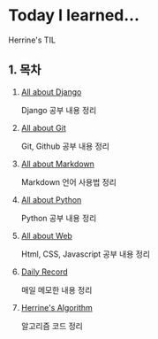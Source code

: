 # Today I learned...

Herrine's TIL

## 1. 목차

1. [All about Django](https://github.com/HerrineKim/TIL/tree/master/All%20about%20Django)

   Django 공부 내용 정리

2. [All about Git](https://github.com/HerrineKim/TIL/tree/master/All%20about%20Git)

   Git, Github 공부 내용 정리

3. [All about Markdown](https://github.com/HerrineKim/TIL/tree/master/All%20about%20Markdown)

   Markdown 언어 사용법 정리

4. [All about Python](https://github.com/HerrineKim/TIL/tree/master/All%20about%20Python)

   Python 공부 내용 정리

5. [All about Web](/https://github.com/HerrineKim/TIL/tree/master/All%20about%20Web)

   Html, CSS, Javascript 공부 내용 정리

6. [Daily Record](https://github.com/HerrineKim/TIL/tree/master/Daily%20Record)

   매일 메모한 내용 정리

7. [Herrine's Algorithm](https://github.com/HerrineKim/TIL/tree/master/Herrine's%20Algorithm)

   알고리즘 코드 정리
